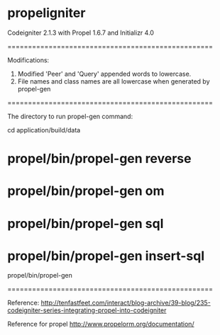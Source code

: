 propeligniter
=============

Codeigniter 2.1.3 with Propel 1.6.7 and Initializr 4.0

==================================================

Modifications:

1. Modified 'Peer' and 'Query' appended words to lowercase.
2. File names and class names are all lowercase when generated by propel-gen

==================================================

The directory to run propel-gen command:

cd application/build/data

propel/bin/propel-gen reverse
================================
propel/bin/propel-gen om
================================
propel/bin/propel-gen sql
================================
propel/bin/propel-gen insert-sql
================================
propel/bin/propel-gen

==================================================

Reference:
http://tenfastfeet.com/interact/blog-archive/39-blog/235-codeigniter-series-integrating-propel-into-codeigniter

Reference for propel
http://www.propelorm.org/documentation/
